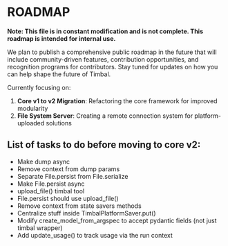 
# ROADMAP

**Note: This file is in constant modification and is not complete. This roadmap is intended for internal use.**

We plan to publish a comprehensive public roadmap in the future that will include community-driven features, contribution opportunities, and recognition programs for contributors. Stay tuned for updates on how you can help shape the future of Timbal.

Currently focusing on:
1. **Core v1 to v2 Migration**: Refactoring the core framework for improved modularity
2. **File System Server**: Creating a remote connection system for platform-uploaded solutions

## List of tasks to do before moving to core v2:

- Make dump async
- Remove context from dump params
- Separate File.persist from File.serialize
- Make File.persist async
- upload_file() timbal tool
- File.persist should use upload_file()
- Remove context from state savers methods
- Centralize stuff inside TimbalPlatformSaver.put()
- Modify create_model_from_argspec to accept pydantic fields (not just timbal wrapper)
- Add update_usage() to track usage via the run context
